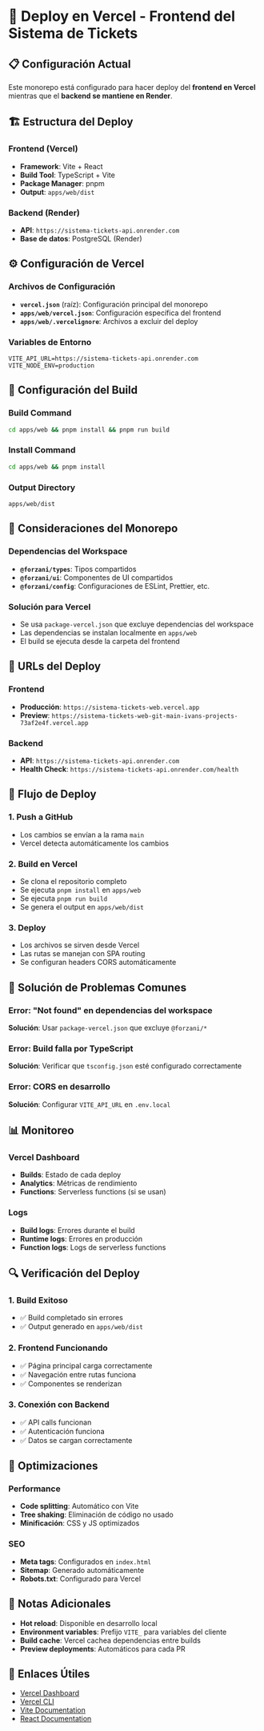# 🚀 Deploy en Vercel - Frontend del Sistema de Tickets

## 📋 Configuración Actual

Este monorepo está configurado para hacer deploy del **frontend en Vercel** mientras que el **backend se mantiene en Render**.

## 🏗️ Estructura del Deploy

### Frontend (Vercel)
- **Framework**: Vite + React
- **Build Tool**: TypeScript + Vite
- **Package Manager**: pnpm
- **Output**: `apps/web/dist`

### Backend (Render)
- **API**: `https://sistema-tickets-api.onrender.com`
- **Base de datos**: PostgreSQL (Render)

## ⚙️ Configuración de Vercel

### Archivos de Configuración
- **`vercel.json`** (raíz): Configuración principal del monorepo
- **`apps/web/vercel.json`**: Configuración específica del frontend
- **`apps/web/.vercelignore`**: Archivos a excluir del deploy

### Variables de Entorno
```env
VITE_API_URL=https://sistema-tickets-api.onrender.com
VITE_NODE_ENV=production
```

## 🔧 Configuración del Build

### Build Command
```bash
cd apps/web && pnpm install && pnpm run build
```

### Install Command
```bash
cd apps/web && pnpm install
```

### Output Directory
```
apps/web/dist
```

## 🚨 Consideraciones del Monorepo

### Dependencias del Workspace
- **`@forzani/types`**: Tipos compartidos
- **`@forzani/ui`**: Componentes de UI compartidos
- **`@forzani/config`**: Configuraciones de ESLint, Prettier, etc.

### Solución para Vercel
- Se usa `package-vercel.json` que excluye dependencias del workspace
- Las dependencias se instalan localmente en `apps/web`
- El build se ejecuta desde la carpeta del frontend

## 📱 URLs del Deploy

### Frontend
- **Producción**: `https://sistema-tickets-web.vercel.app`
- **Preview**: `https://sistema-tickets-web-git-main-ivans-projects-73af2e4f.vercel.app`

### Backend
- **API**: `https://sistema-tickets-api.onrender.com`
- **Health Check**: `https://sistema-tickets-api.onrender.com/health`

## 🔄 Flujo de Deploy

### 1. Push a GitHub
- Los cambios se envían a la rama `main`
- Vercel detecta automáticamente los cambios

### 2. Build en Vercel
- Se clona el repositorio completo
- Se ejecuta `pnpm install` en `apps/web`
- Se ejecuta `pnpm run build`
- Se genera el output en `apps/web/dist`

### 3. Deploy
- Los archivos se sirven desde Vercel
- Las rutas se manejan con SPA routing
- Se configuran headers CORS automáticamente

## 🚨 Solución de Problemas Comunes

### Error: "Not found" en dependencias del workspace
**Solución**: Usar `package-vercel.json` que excluye `@forzani/*`

### Error: Build falla por TypeScript
**Solución**: Verificar que `tsconfig.json` esté configurado correctamente

### Error: CORS en desarrollo
**Solución**: Configurar `VITE_API_URL` en `.env.local`

## 📊 Monitoreo

### Vercel Dashboard
- **Builds**: Estado de cada deploy
- **Analytics**: Métricas de rendimiento
- **Functions**: Serverless functions (si se usan)

### Logs
- **Build logs**: Errores durante el build
- **Runtime logs**: Errores en producción
- **Function logs**: Logs de serverless functions

## 🔍 Verificación del Deploy

### 1. Build Exitoso
- ✅ Build completado sin errores
- ✅ Output generado en `apps/web/dist`

### 2. Frontend Funcionando
- ✅ Página principal carga correctamente
- ✅ Navegación entre rutas funciona
- ✅ Componentes se renderizan

### 3. Conexión con Backend
- ✅ API calls funcionan
- ✅ Autenticación funciona
- ✅ Datos se cargan correctamente

## 🚀 Optimizaciones

### Performance
- **Code splitting**: Automático con Vite
- **Tree shaking**: Eliminación de código no usado
- **Minificación**: CSS y JS optimizados

### SEO
- **Meta tags**: Configurados en `index.html`
- **Sitemap**: Generado automáticamente
- **Robots.txt**: Configurado para Vercel

## 📝 Notas Adicionales

- **Hot reload**: Disponible en desarrollo local
- **Environment variables**: Prefijo `VITE_` para variables del cliente
- **Build cache**: Vercel cachea dependencias entre builds
- **Preview deployments**: Automáticos para cada PR

## 🔗 Enlaces Útiles

- [Vercel Dashboard](https://vercel.com/dashboard)
- [Vercel CLI](https://vercel.com/docs/cli)
- [Vite Documentation](https://vitejs.dev/)
- [React Documentation](https://react.dev/)

